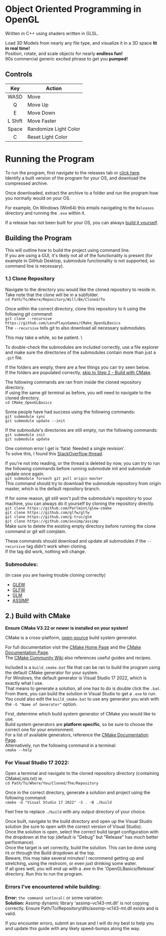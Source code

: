 # Object Oriented Programming in OpenGL  
Written in C++ using shaders written in GLSL.

Load 3D Models from nearly any file type, and visualize it in a 3D space **lit in real time!** \
Position, rotate, and scale objects for nearly **endless fun!** \
90s commercial generic excited phrase to get you **pumped!**

## Controls
|**Key**|**Action**|
|:---:|---|
|WASD|Move|
|Q|Move Up|
|E|Move Down|
|L Shift|Move Faster|
|Space|Randomize Light Color|
|C|Reset Light Color|

# Running the Program
To run the program, first navigate to the releases tab or [click here](https://github.com/LensPlaysGames/CMake_OpenGLBasics/releases). \
Identify a built version of the program for your OS, and download the compressed archive.

Once downloaded, extract the archive to a folder and run the program how you normally would on your OS.

For example, On Windows (Win64) this entails navigating to the `Releases` directory and running the `.exe` within it.

If a release has not been built for your OS, you can always [build it yourself](https://github.com/LensPlaysGames/CMake_OpenGLBasics#building-the-program).

## Building the Program
This will outline how to build the project using command line. \
If you are using a GUI, it's likely not all of the functionality is present (for example in GitHub Desktop, submodule functionality is not supported, so command line is necessary).

### 1.) Clone Repository

Navigate to the directory you would like the cloned repository to reside in. Take note that the clone will be in a subfolder. \
`cd Path/To/Where/Repository/Will/Be/Cloned/To`

Once within the correct directory, clone this repository to it using the following git command: \
`git clone --recursive https://github.com/LensPlaysGames/CMake_OpenGLBasics` \
The `--recursive` tells git to also download all necessary submodules.

This may take a while, so be patient. \

To double-check the submodules are included correctly, use a file explorer and make sure the directories of the submodules contain more than just a `.git` file. 

If the folders are empty, there are a few things you can try seen below. \
If the folders are populated correctly, [skip to Step 2 - Build with CMake](https://github.com/LensPlaysGames/CMake_OpenGLBasics#2-build-with-cmake).

The following commands are ran from inside the cloned repository directory. \
If using the same git terminal as before, you will need to navigate to the cloned directory. \
`cd CMake_OpenGLBasics`

Some people have had success using the following commands: \
`git submodule sync` \
`git submodule update --init`
 
If the submodule's directories are still empty, run the following commands: \
`git submodule init` \
`git submodule update`

One common error I get is 'fatal: Needed a single revision'. \
To solve this, I found this [StackOverflow thread](https://stackoverflow.com/questions/38227598/git-submodule-update-init-gives-error-fatal-needed-a-single-revision-unable-t).

If you're not into reading, or the thread is deleted by now, you can try to run the following commands before running submodule init and submodule update once again. \
`git submodule foreach git pull origin master` \
This command should try to download the submodule repository from origin master, which is the default repository branch.

If for some reason, git still won't pull the submodule's repository to your machine, you can always do it yourself by cloning the repository directly. \
`git clone https://github.com/Perlmint/glew-cmake` \
`git clone https://github.com/glfw/glfw` \
`git clone https://github.com/g-truc/glm` \
`git clone https://github.com/assimp/assimp` \
Make sure to delete the existing empty directory before running the clone command or git will complain.

These commands should download and update all submodules if the `--recursive` tag didn't work when cloning. \
If the tag did work, nothing will change.

### Submodules:
(in case you are having trouble cloning correctly)
- [GLEW](https://github.com/Perlmint/glew-cmake)
- [GLFW](https://github.com/glfw/glfw)
- [GLM](https://github.com/g-truc/glm)
- [ASSIMP](https://github.com/assimp/assimp)

## 2.) Build with CMake
**Ensure CMake V3.22 or newer is installed on your system!**

CMake is a cross-platform, [open-source](https://github.com/Kitware/CMake) build system generator. 

For full documentation visit the [CMake Home Page](https://cmake.org/) and the [CMake Documentation Page](https://cmake.org/documentation). \
The [CMake Community Wiki](https://gitlab.kitware.com/cmake/community/-/wikis/home) also references useful guides and recipes.

Included is a `build_cmake.bat` file that can be ran to build the program using the default CMake generator for your system. \
For Windows, the default generator is Visual Studio 17 2022, which is exactly what I use. \
That means to generate a solution, all one has to do is double click the `.bat`. \
From there, you can build the solution in Visual Studio to get a `.exe` to run. \
You could also edit the `build_cmake.bat` to use any generator you wish with the `-G "Name of Generator"` option.

First, determine which build system generator of CMake you would like to use. \
Build system generators are **platform specific**, so be sure to choose the correct one for your environment. \
For a list of available generators, reference the [CMake Documentation Page](https://cmake.org/documentation). \
Alternatively, run the following command in a terminal: \
`cmake --help`

### For Visual Studio 17 2022:
Open a terminal and navigate to the cloned repository directory (containing CMakeLists.txt) ie. \
`cd Path/To/Where/You/Cloned/The/Repository`

Once in the correct directory, generate a solution and project using the following command: \
`cmake -G "Visual Studio 17 2022" -S . -B ./build`

Feel free to replace `./build` with any output directory of your choice.

Once built, navigate to the build directory and open up the Visual Studio solution (be sure to open with the correct version of Visual Studio). \
Once the solution is open, select the correct build target configuration with the dropdown at the top (default is "Debug" but "Release" has much better performance). \
Once the target is set correctly, build the solution. This can be done using `F6` or through the Build dropdown at the top. \
Beware, this may take several minutes! I recommend getting up and stretching, using the restroom, or even just drinking some water. \
If all goes well, you will end up with a .exe in the 'OpenGLBasics/Release' directory. Run this to run the program.

### Errors I've encountered while building:
**Error:** `the command setlocal(` or some variation: \
**Solution:** Assimp dynamic library 'assimp-vc143-mt.dll' is not copying correctly. Ensure Path/To/Repository/dlls/assimp-vc143-mt.dll exists and is valid.

If you encounter errors, submit an issue and I will do my best to help you and update this guide with any likely speed-bumps along the way.
